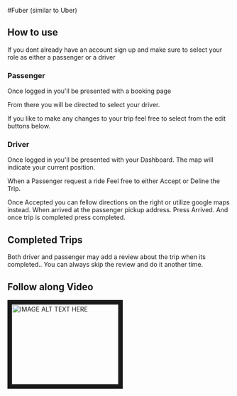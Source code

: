 #Fuber (similar to Uber)
## How to use
If you dont already have an account sign up and make sure to select your role as either a passenger or a driver


### Passenger
Once logged in you'll be presented with a booking page




From there you will be directed to select your driver.




If you like to make any changes to your trip feel free to select from the edit buttons below.


### Driver
Once logged in you'll be presented with your Dashboard. The map will indicate your current position.




When a Passenger request a ride Feel free to either Accept or Deline the Trip.




Once Accepted you can fellow directions on the right or utilize google maps instead. When arrived at the passenger 
pickup address. Press Arrived. And once trip is completed press completed.



## Completed Trips
Both driver and passenger may add a review about the trip when its completed.. You can always skip the review and do it another time.



## Follow along Video
<a href="http://www.youtube.com/watch?feature=player_embedded&v=YOUTUBE_VIDEO_ID_HERE
" target="_blank"><img src="http://img.youtube.com/vi/YOUTUBE_VIDEO_ID_HERE/0.jpg" 
alt="IMAGE ALT TEXT HERE" width="240" height="180" border="10" /></a> 
